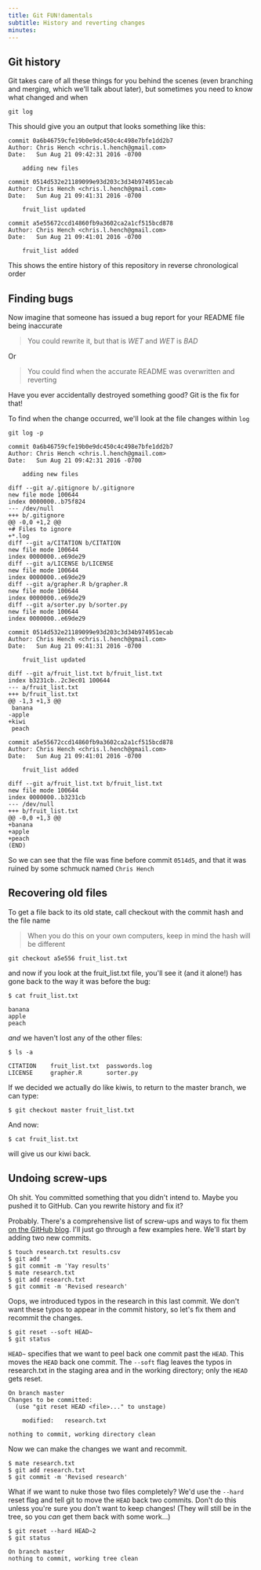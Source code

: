 ```yaml
---
title: Git FUN!damentals
subtitle: History and reverting changes
minutes:
---
```


## Git history

Git takes care of all these things for you behind the scenes (even branching and merging, which we'll talk about later), but sometimes you need to know what changed and when

~~~{.input}
git log
~~~

This should give you an output that looks something like this:

~~~{.output}
commit 0a6b46759cfe19b0e9dc450c4c498e7bfe1dd2b7
Author: Chris Hench <chris.l.hench@gmail.com>
Date:   Sun Aug 21 09:42:31 2016 -0700

    adding new files

commit 0514d532e21189099e93d203c3d34b974951ecab
Author: Chris Hench <chris.l.hench@gmail.com>
Date:   Sun Aug 21 09:41:31 2016 -0700

    fruit_list updated

commit a5e55672ccd14860fb9a3602ca2a1cf515bcd878
Author: Chris Hench <chris.l.hench@gmail.com>
Date:   Sun Aug 21 09:41:01 2016 -0700

    fruit_list added

~~~

This shows the entire history of this repository in reverse chronological order

## Finding bugs

Now imagine that someone has issued a bug report for your README file being inaccurate

> You could rewrite it, but that is *WET* and *WET* is *BAD*

Or

> You could find when the accurate README was overwritten and reverting

Have you ever accidentally destroyed something good? Git is the fix for that!

To find when the change occurred, we'll look at the file changes within `log`

~~~{.input}
git log -p
~~~

~~~{.output}
commit 0a6b46759cfe19b0e9dc450c4c498e7bfe1dd2b7
Author: Chris Hench <chris.l.hench@gmail.com>
Date:   Sun Aug 21 09:42:31 2016 -0700

    adding new files

diff --git a/.gitignore b/.gitignore
new file mode 100644
index 0000000..b75f824
--- /dev/null
+++ b/.gitignore
@@ -0,0 +1,2 @@
+# Files to ignore
+*.log
diff --git a/CITATION b/CITATION
new file mode 100644
index 0000000..e69de29
diff --git a/LICENSE b/LICENSE
new file mode 100644
index 0000000..e69de29
diff --git a/grapher.R b/grapher.R
new file mode 100644
index 0000000..e69de29
diff --git a/sorter.py b/sorter.py
new file mode 100644
index 0000000..e69de29

commit 0514d532e21189099e93d203c3d34b974951ecab
Author: Chris Hench <chris.l.hench@gmail.com>
Date:   Sun Aug 21 09:41:31 2016 -0700

    fruit_list updated

diff --git a/fruit_list.txt b/fruit_list.txt
index b3231cb..2c3ec01 100644
--- a/fruit_list.txt
+++ b/fruit_list.txt
@@ -1,3 +1,3 @@
 banana
-apple
+kiwi
 peach

commit a5e55672ccd14860fb9a3602ca2a1cf515bcd878
Author: Chris Hench <chris.l.hench@gmail.com>
Date:   Sun Aug 21 09:41:01 2016 -0700

    fruit_list added

diff --git a/fruit_list.txt b/fruit_list.txt
new file mode 100644
index 0000000..b3231cb
--- /dev/null
+++ b/fruit_list.txt
@@ -0,0 +1,3 @@
+banana
+apple
+peach
(END)
~~~

So we can see that the file was fine before commit `0514d5`, and that it was ruined by some schmuck named `Chris Hench`

## Recovering old files

To get a file back to its old state, call checkout with the commit hash and the file name

>When you do this on your own computers, keep in mind the hash will be different

~~~{.input}
git checkout a5e556 fruit_list.txt
~~~

and now if you look at the fruit_list.txt file, you'll see it (and it alone!) has gone back to the way it was before the bug:

~~~{.output}
$ cat fruit_list.txt
~~~

~~~
banana
apple
peach
~~~

*and* we haven't lost any of the other files:

~~~{.output}
$ ls -a
~~~

~~~{.output}
CITATION	fruit_list.txt 	passwords.log
LICENSE		grapher.R 		sorter.py
~~~

If we decided we actually do like kiwis, to return to the master branch, we can type:

~~~
$ git checkout master fruit_list.txt
~~~

And now:

~~~
$ cat fruit_list.txt
~~~

will give us our kiwi back.

## Undoing screw-ups

Oh shit. You committed something that you didn't intend to. Maybe you pushed it to GitHub. Can you rewrite history and fix it?

Probably. There's a comprehensive list of screw-ups and ways to fix them [on the GitHub blog](https://github.com/blog/2019-how-to-undo-almost-anything-with-git
).  I'll just go through a few examples here. We'll start by adding two new commits.

~~~{.input}
$ touch research.txt results.csv
$ git add *
$ git commit -m 'Yay results'
$ mate research.txt
$ git add research.txt
$ git commit -m 'Revised research'
~~~

Oops, we introduced typos in the research in this last commit. We don't want these typos to appear in the commit history, so let's fix them and recommit the changes.

~~~{.input}
$ git reset --soft HEAD~
$ git status
~~~

`HEAD~` specifies that we want to peel back one commit past the `HEAD`. This moves the `HEAD` back one commit. The `--soft` flag leaves the typos in research.txt in the staging area and in the working directory; only the `HEAD` gets reset.

~~~{.output}
On branch master
Changes to be committed:
  (use "git reset HEAD <file>..." to unstage)

	modified:   research.txt

nothing to commit, working directory clean
~~~

Now we can make the changes we want and recommit.

~~~{.input}
$ mate research.txt
$ git add research.txt
$ git commit -m 'Revised research'
~~~

What if we want to nuke those two files completely? We'd use the `--hard` reset flag and tell git to move the `HEAD` back two commits. Don't do this unless you're sure you don't want to keep changes! (They will still be in the tree, so you *can* get them back with some work...)

~~~{.input}
$ git reset --hard HEAD~2
$ git status
~~~

~~~{.output}
On branch master
nothing to commit, working tree clean
~~~